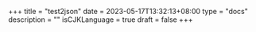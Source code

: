 +++
title = "test2json"
date = 2023-05-17T13:32:13+08:00
type = "docs"
description = ""
isCJKLanguage = true
draft = false
+++